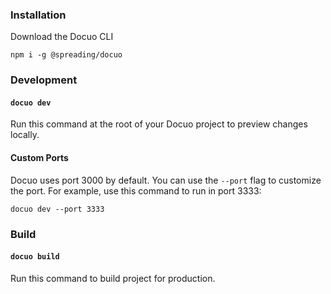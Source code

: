 ### Installation

Download the Docuo CLI

```
npm i -g @spreading/docuo
```

### Development

#### `docuo dev`
Run this command at the root of your Docuo project to preview changes locally.

#### Custom Ports

Docuo uses port 3000 by default. You can use the `--port` flag to customize the port. For example, use this command to run in port 3333:

```
docuo dev --port 3333
```

### Build

#### `docuo build`
Run this command to build project for production.
